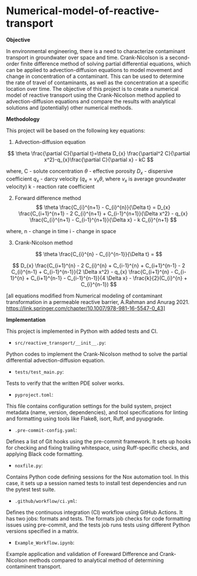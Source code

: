 # Numerical-model-of-reactive-transport

**Objective**

In environmental engineering, there is a need to characterize contaminant transport in groundwater over space and time. Crank-Nicolson is a second-order finite difference method of solving partial differential equations, which can be applied to advection-diffusion equations to model movement and change in concentration of a contaminant. This can be used to determine the rate of travel of contaminants, as well as the concentration at a specific location over time. The objective of this project is to create a numerical model of reactive transport using the Crank-Nicolson method applied to advection-diffusion equations and compare the results with analytical solutions and (potentially) other numerical methods.

**Methodology**

This project will be based on the following key equations:
1) Advection-diffusion equation

$$
\theta \frac{\partial C}{\partial t}=\theta D_{x} \frac{\partial^2 C}{\partial x^2}-q_{x}\frac{\partial C}{\partial x} - kC
$$

where,
C - solute concentration
$\theta$ - effective porosity
$D_{x}$ - dispersive coefficient
$q_{x}$ - darcy velocity ($q_x=v_x \theta$, where $v_x$ is average groundwater velocity)
k - reaction rate coefficient

2) Forward difference method
$$
\theta \frac{C_{i}^{n+1} - C_{i}^{n}}{\Delta t} = D_{x} \frac{C_{i+1}^{n+1} - 2 C_{i}^{n+1} + C_{i-1}^{n+1}}{\Delta x^2} - q_{x} \frac{C_{i}^{n+1} - C_{i-1}^{n+1}}{\Delta x} - k C_{i}^{n+1}
$$

where,
n - change in time
i - change in space

3) Crank-Nicolson method

$$
\theta \frac{C_{i}^{n} - C_{i}^{n-1}}{\Delta t} =
$$

$$
D_{x} \frac{C_{i+1}^{n} - 2 C_{i}^{n} + C_{i-1}^{n} + C_{i+1}^{n-1} - 2 C_{i}^{n-1} + C_{i-1}^{n-1}}{2 \Delta x^2} - q_{x} \frac{C_{i+1}^{n} - C_{i-1}^{n} + C_{i+1}^{n-1} - C_{i-1}^{n-1}}{4 \Delta x} - \frac{k}{2}(C_{i}^{n} + C_{i}^{n-1})
$$

[all equations modified from Numerical modeling of contaminant transformation in a permeable reactive barrier, A.Rahman and Anurag 2021. https://link.springer.com/chapter/10.1007/978-981-16-5547-0_43]

**Implementation**

This project is implemented in Python with added tests and CI.

* `src/reactive_transport/__init__.py`:

Python codes to implement the Crank-Nicolson method to solve the partial differential advection-diffusion equation.

* `tests/test_main.py`:

Tests to verify that the written PDE solver works.

* `pyproject.toml`:

This file contains configuration settings for the build system, project metadata (name, version, dependencies), and tool specifications for linting and formatting using tools like Flake8, isort, Ruff, and pyupgrade.

* `.pre-commit-config.yaml`:

Defines a list of Git hooks using the pre-commit framework. It sets up hooks for checking and fixing trailing whitespace, using Ruff-specific checks, and applying Black code formatting.

* `noxfile.py`:

Contains Python code defining sessions for the Nox automation tool. In this case, it sets up a session named tests to install test dependencies and run the pytest test suite.

* `.github/workflow/ci.yml`:

Defines the continuous integration (CI) workflow using GitHub Actions. It has two jobs: formats and tests. The formats job checks for code formatting issues using pre-commit, and the tests job runs tests using different Python versions specified in a matrix.


* `Example_Workflow.ipynb`:

Example application and validation of Foreward Difference and Crank-Nicolson methods compared to analytical method of determining contaminent transport.
